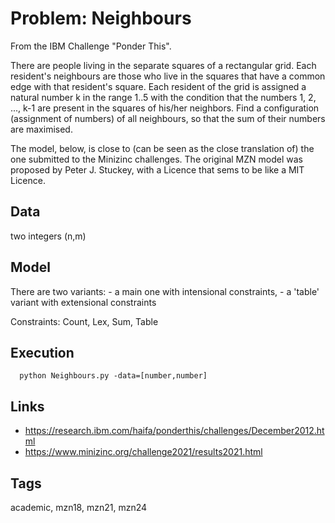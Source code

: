 # Problem: Neighbours

From the IBM Challenge "Ponder This".

There are people living in the separate squares of a rectangular grid.
Each resident's neighbours are those who live in the squares that have a common edge with that resident's square.
Each resident of the grid is assigned a natural number k in the range 1..5
with the condition that the numbers 1, 2, ..., k-1 are present in the squares of his/her neighbors.
Find a configuration (assignment of numbers) of all neighbours, so that the sum of their numbers are maximised.

The model, below, is close to (can be seen as the close translation of) the one submitted to the Minizinc challenges.
The original MZN model was proposed by Peter J. Stuckey, with a Licence that sems to be like a MIT Licence.

## Data
  two integers (n,m)

## Model
  There are two variants:
    - a main one with intensional constraints,
    - a 'table' variant with extensional constraints

  Constraints: Count, Lex, Sum, Table

## Execution
```
  python Neighbours.py -data=[number,number]
```

## Links
  - https://research.ibm.com/haifa/ponderthis/challenges/December2012.html
  - https://www.minizinc.org/challenge2021/results2021.html

## Tags
  academic, mzn18, mzn21, mzn24
